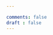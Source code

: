 ```yaml
---

comments: false
draft : false
---
```



<img src ="/img/main.png" alt="" />
<style>
    #container .name { background-color: blue; }
    .well { background-color: white; border:0}
</style>

